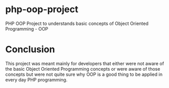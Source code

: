 # php-oop-project
PHP OOP Project to understands basic concepts of Object Oriented Programming - OOP

# Conclusion
This project was meant mainly for developers that either were not aware of the basic Object Oriented Programming concepts or were aware of those concepts but were not quite sure why OOP is a good thing to be applied in every day PHP programming.
